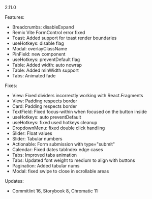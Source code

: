 2.11.0

Features:

- Breadcrumbs: disableExpand
- Remix Vite FormControl error fixed
- Toast: Added support for toast render boundaries
- useHotkeys: disable flag
- Modal: overlayClassName
- PinField: new component
- useHotkeys: preventDefault flag
- Table: Added width: auto nowrap
- Table: Added minWidth support
- Tabs: Animated fade

Fixes:

- View: Fixed dividers incorrectly working with React.Fragments
- View: Padding respects border
- Card: Padding respects border
- TextField: Fixed focus-within when focused on the button inside
- useHotkeys: auto preventDefault
- useHotkeys: fixed used hotkeys cleanup
- DropdownMenu: fixed double click handling
- Slider: Float values
- Slider: Tabular numbers
- Actionable: Form submission with type="submit"
- Calendar: Fixed dates tabIndex edge cases
- Tabs: Improved tabs animation
- Tabs: Updated font weight to medium to align with buttons
- Pagination: Added tabular nums
- Modal: fixed swipe to close in scrollable areas

Updates:

- Commitlint 16, Storybook 8, Chromatic 11
